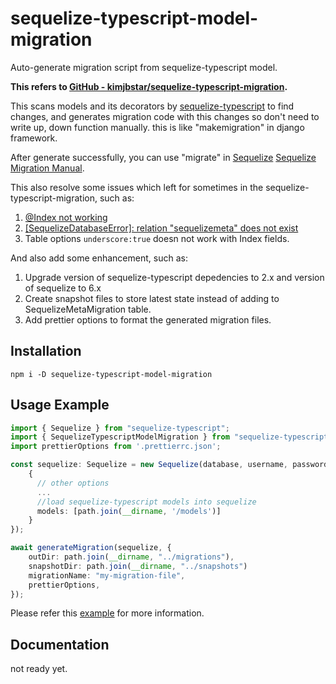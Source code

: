 # sequelize-typescript-model-migration

Auto-generate migration script from sequelize-typescript model.

**This refers to [GitHub - kimjbstar/sequelize-typescript-migration](https://github.com/kimjbstar/sequelize-typescript-migration).**

This scans models and its decorators by [sequelize-typescript](https://github.com/RobinBuschmann/sequelize-typescript) to find changes, and generates migration code with this changes so don't need to write up, down function manually. this is like "makemigration" in django framework.

After generate successfully, you can use "migrate" in [Sequelize](https://sequelize.org/)
[Sequelize Migration Manual](https://sequelize.org/master/manual/migrations.html).

This also resolve some issues which left for sometimes in the sequelize-typescript-migration, such as:

1. [@Index not working](https://github.com/kimjbstar/sequelize-typescript-migration/issues/7)
2. [[SequelizeDatabaseError]: relation "sequelizemeta" does not exist](https://github.com/kimjbstar/sequelize-typescript-migration/issues/4)
3. Table options `underscore:true` doesn not work with Index fields.

And also add some enhancement, such as:

1. Upgrade version of sequelize-typescript depedencies to 2.x and version of sequelize to 6.x
2. Create snapshot files to store latest state instead of adding to SequelizeMetaMigration table.
3. Add prettier options to format the generated migration files.

## Installation

```
npm i -D sequelize-typescript-model-migration
```

## Usage Example

```typescript
import { Sequelize } from "sequelize-typescript";
import { SequelizeTypescriptModelMigration } from "sequelize-typescript-model-migration";
import prettierOptions from '.prettierrc.json';

const sequelize: Sequelize = new Sequelize(database, username, password,
    {
      // other options
      ...
      //load sequelize-typescript models into sequelize
      models: [path.join(__dirname, '/models')]
    }
});

await generateMigration(sequelize, {
    outDir: path.join(__dirname, "../migrations"),
    snapshotDir: path.join(__dirname, "../snapshots")
    migrationName: "my-migration-file",
    prettierOptions,
});
```

Please refer this [example](https://github.com/lngovn/sequelize-typescript-model-migration/tree/main/example) for more information.

## Documentation

not ready yet.
